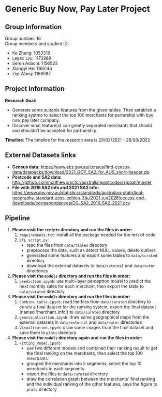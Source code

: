 # Generic Buy Now, Pay Later Project

## Group Information
Group number: 16 <br />
Group members and student ID:
- Ke Zhang: 1053318
- Leyao Lyu: 1173989
- Seren Adachi: 1156523
- Xiangyi He: 1166146
- Ziyi Wang: 1166087

## Project Information
**Research Goal:** 
- Generate some suitable features from the given tables. Then establish a ranking systme to select the top 100 merchants for partership with buy now pay later company. 
- Discover what feature(s) can greatly separated merchants that should and shouldn’t be accepted for partnership.

**Timeline:** The timeline for the research area is 28/02/2021 - 28/08/2022

## External Datasets links
- **Census data:** https://www.abs.gov.au/census/find-census-data/datapacks/download/2021_GCP_SA2_for_AUS_short-header.zip
- **Postcode and SA2 data:** http://github.com/matthewproctor/australianpostcodes/zipball/master
- **File with 2016 SA2 info and 2021 SA2 info:** https://www.abs.gov.au/statistics/standards/australian-statistical-geography-standard-asgs-edition-3/jul2021-jun2026/access-and-downloads/correspondences/CG_SA2_2016_SA2_2021.csv

## Pipeline
1. **Please visit the `scripts` directory and run the files in order:**
    1. `requirements.txt`: install all the package needed for the rest of code
    2. `ETL script.py`: 
        - read the files from `data/tables` directory
        - preprocess the data, such as detect NULL values, delete outliers
        - generated some features and export some tables to `data/curated` directory
        - download the external datasets to `data/external` and `data/outer` directories
2. **Please visit the `models` directory and run the files in order:**
    1. `prediction.ipynb`: use multi-layer perceptron model to predict the next monthly sales for each merchant, then export the table to `data/curated` directory 
3. **Please visit the `models` directory and run the files in order:**
    1. `Combine_table.ipynb`: read the files from `data/curated` directory to curate a final dataset for the ranking system, export the final dataset (named 'merchant_info') to `data/curated` directory
    2. `geovisualisation.ipynb`: draw some geographical maps from the external datasets in `data/external` and `data/outer` directories
    3. `Visualization.ipynb`: draw some images from the final dataset and save them to `plots` directory <br />
4. **Please visit the `models` directory again and run the files in order:**
    1. `Fitting_model.ipynb`: 
        - use two different models and combined their ranking result to get the final ranking on the merchants, then select the top 100 merchants
        - grouped the merchants into 5 segments, select the top 10 merchants in each segments
        - export the files to `data/curated` directory
        - draw the correlation graph between the merchants' final ranking and the individual ranking of the other features, save the figure to `plots` directory
